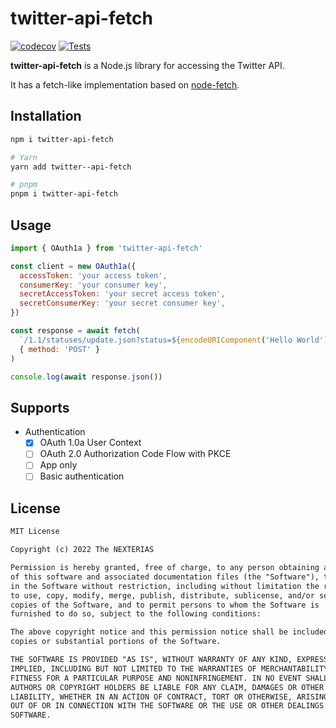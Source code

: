# twitter-api-fetch

[![codecov](https://codecov.io/gh/NEXTERIAS/twitter-fetch/branch/main/graph/badge.svg?token=9A7VFTMH3R)](https://codecov.io/gh/NEXTERIAS/twitter-fetch)
[![Tests](https://github.com/NEXTERIAS/twitter-api-fetch/actions/workflows/tests.yml/badge.svg?branch=main)](https://github.com/NEXTERIAS/twitter-api-fetch/actions/workflows/tests.yml)

**twitter-api-fetch** is a Node.js library for accessing the Twitter API.

It has a fetch-like implementation based on [node-fetch](https://github.com/node-fetch/node-fetch).

## Installation

```sh
npm i twitter-api-fetch

# Yarn
yarn add twitter--api-fetch

# pnpm
pnpm i twitter-api-fetch
```

## Usage

```mjs
import { OAuth1a } from 'twitter-api-fetch'

const client = new OAuth1a({
  accessToken: 'your access token',
  consumerKey: 'your consumer key',
  secretAccessToken: 'your secret access token',
  secretConsumerKey: 'your secret consumer key',
})

const response = await fetch(
  `/1.1/statuses/update.json?status=${encodeURIComponent('Hello World')}`,
  { method: 'POST' }
)

console.log(await response.json())
```

## Supports

- Authentication
  - [x] OAuth 1.0a User Context
  - [ ] OAuth 2.0 Authorization Code Flow with PKCE
  - [ ] App only
  - [ ] Basic authentication

## License

```txt
MIT License

Copyright (c) 2022 The NEXTERIAS

Permission is hereby granted, free of charge, to any person obtaining a copy
of this software and associated documentation files (the "Software"), to deal
in the Software without restriction, including without limitation the rights
to use, copy, modify, merge, publish, distribute, sublicense, and/or sell
copies of the Software, and to permit persons to whom the Software is
furnished to do so, subject to the following conditions:

The above copyright notice and this permission notice shall be included in all
copies or substantial portions of the Software.

THE SOFTWARE IS PROVIDED "AS IS", WITHOUT WARRANTY OF ANY KIND, EXPRESS OR
IMPLIED, INCLUDING BUT NOT LIMITED TO THE WARRANTIES OF MERCHANTABILITY,
FITNESS FOR A PARTICULAR PURPOSE AND NONINFRINGEMENT. IN NO EVENT SHALL THE
AUTHORS OR COPYRIGHT HOLDERS BE LIABLE FOR ANY CLAIM, DAMAGES OR OTHER
LIABILITY, WHETHER IN AN ACTION OF CONTRACT, TORT OR OTHERWISE, ARISING FROM,
OUT OF OR IN CONNECTION WITH THE SOFTWARE OR THE USE OR OTHER DEALINGS IN THE
SOFTWARE.
```
